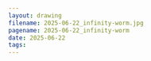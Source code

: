 ```yaml
---
layout: drawing
filename: 2025-06-22_infinity-worm.jpg
pagename: 2025-06-22_infinity-worm
date: 2025-06-22
tags:
---
```

